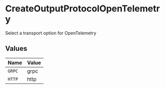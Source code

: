 # CreateOutputProtocolOpenTelemetry

Select a transport option for OpenTelemetry


## Values

| Name   | Value  |
| ------ | ------ |
| `GRPC` | grpc   |
| `HTTP` | http   |